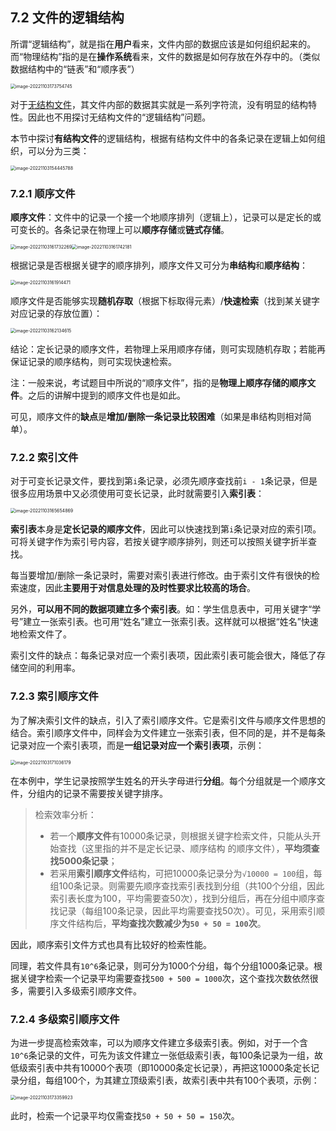 ## 7.2 文件的逻辑结构

所谓“逻辑结构”，就是指在**用户**看来，文件内部的数据应该是如何组织起来的。而“物理结构”指的是在**操作系统**看来，文件的数据是如何存放在外存中的。（类似数据结构中的“链表”和“顺序表”）

<img src="https://images.drshw.tech/images/notes/image-20221103173754745.png" alt="image-20221103173754745" style="zoom:50%;" />

对于[无结构文件](https://docs.drshw.tech/os/7/1/#712-%E6%96%87%E4%BB%B6%E6%95%B0%E6%8D%AE%E7%9A%84%E4%B8%A4%E7%A7%8D%E7%BB%84%E7%BB%87%E6%96%B9%E5%BC%8F)，其文件内部的数据其实就是一系列字符流，没有明显的结构特性。因此也不用探讨无结构文件的“逻辑结构”问题。

本节中探讨**有结构文件**的逻辑结构，根据有结构文件中的各条记录在逻辑上如何组织，可以分为三类：

<img src="https://images.drshw.tech/images/notes/image-20221103154445788.png" alt="image-20221103154445788" style="zoom: 50%;" />

### 7.2.1 顺序文件

**顺序文件**：文件中的记录一个接一个地顺序排列（逻辑上），记录可以是定长的或可变长的。各条记录在物理上可以**顺序存储**或**链式存储**。

<img src="https://images.drshw.tech/images/notes/image-20221103161732269.png" alt="image-20221103161732269" style="zoom:50%;" /><img src="https://images.drshw.tech/images/notes/image-20221103161742181.png" alt="image-20221103161742181" style="zoom:50%;" />

根据记录是否根据关键字的顺序排列，顺序文件又可分为**串结构**和**顺序结构**：

<img src="https://images.drshw.tech/images/notes/image-20221103161914471.png" alt="image-20221103161914471" style="zoom:50%;" />

顺序文件是否能够实现**随机存取**（根据下标取得元素）/**快速检索**（找到某关键字对应记录的存放位置）：

<img src="https://images.drshw.tech/images/notes/image-20221103162134615.png" alt="image-20221103162134615" style="zoom:50%;" />

结论：定长记录的顺序文件，若物理上采用顺序存储，则可实现随机存取；若能再保证记录的顺序结构，则可实现快速检索。

注：一般来说，考试题目中所说的“顺序文件”，指的是**物理上顺序存储的顺序文件**。之后的讲解中提到的顺序文件也是如此。

可见，顺序文件的**缺点**是**增加/删除一条记录比较困难**（如果是串结构则相对简单）。

### 7.2.2 索引文件

对于可变长记录文件，要找到第`i`条记录，必须先顺序查找前`i - 1`条记录，但是很多应用场景中又必须使用可变长记录，此时就需要引入**索引表**：

<img src="https://images.drshw.tech/images/notes/image-20221103165654869.png" alt="image-20221103165654869" style="zoom:50%;" />

**索引表**本身是**定长记录的顺序文件**，因此可以快速找到第`i`条记录对应的索引项。可将关键字作为索引号内容，若按关键字顺序排列，则还可以按照关键字折半查找。

每当要增加/删除一条记录时，需要对索引表进行修改。由于索引文件有很快的检索速度，因此**主要用于对信息处理的及时性要求比较高的场合**。

另外，**可以用不同的数据项建立多个索引表**。如：学生信息表中，可用关键字“学号”建立一张索引表。也可用“姓名”建立一张索引表。这样就可以根据“姓名”快速地检索文件了。

索引文件的缺点：每条记录对应一个索引表项，因此索引表可能会很大，降低了存储空间的利用率。

### 7.2.3 索引顺序文件

为了解决索引文件的缺点，引入了索引顺序文件。它是索引文件与顺序文件思想的结合。索引顺序文件中，同样会为文件建立一张索引表，但不同的是，并不是每条记录对应一个索引表项，而是**一组记录对应一个索引表项**，示例：

<img src="https://images.drshw.tech/images/notes/image-20221103171036179.png" alt="image-20221103171036179" style="zoom:50%;" />

在本例中，学生记录按照学生姓名的开头字母进行**分组**。每个分组就是一个顺序文件，分组内的记录不需要按关键字排序。

> 检索效率分析：
>
> + 若一个**顺序文件**有10000条记录，则根据关键字检索文件，只能从头开始查找（这里指的并不是定长记录、顺序结构 的顺序文件），**平均须查找5000条记录**；
> + 若采用**索引顺序文件**结构，可把10000条记录分为`√10000 = 100`组，每组100条记录。则需要先顺序查找索引表找到分组（共100个分组，因此索引表长度为100，平均需要查50次），找到分组后，再在分组中顺序查找记录（每组100条记录，因此平均需要查找50次）。可见，采用索引顺序文件结构后，**平均查找次数减少为`50 + 50 = 100`次**。

因此，顺序索引文件方式也具有比较好的检索性能。

同理，若文件具有`10^6`条记录，则可分为1000个分组，每个分组1000条记录。根据关键字检索一个记录平均需要查找`500 + 500 = 1000`次，这个查找次数依然很多，需要引入多级索引顺序文件。

### 7.2.4 多级索引顺序文件

为进一步提高检索效率，可以为顺序文件建立多级索引表。例如，对于一个含`10^6`条记录的文件，可先为该文件建立一张低级索引表，每100条记录为一组，故低级索引表中共有10000个表项（即10000条定长记录），再把这10000条定长记录分组，每组100个，为其建立顶级索引表，故索引表中共有100个表项，示例：

<img src="https://images.drshw.tech/images/notes/image-20221103173359923.png" alt="image-20221103173359923" style="zoom:50%;" />

此时，检索一个记录平均仅需查找`50 + 50 + 50 = 150`次。
